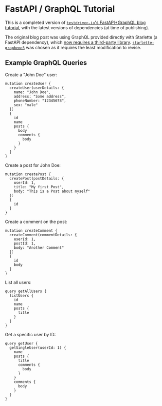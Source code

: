 # FastAPI / GraphQL Tutorial

This is a completed version of [`testdriven.io`'s FastAPI+GraphQL blog tutorial](https://testdriven.io/blog/fastapi-graphql/), with the latest versions of dependencies (at time of publishing).

The original blog post was using GraphQL provided directly with Starlette (a FastAPI dependency), which [now requires a third-party library](https://www.starlette.io/graphql/). [`starlette-graphene3`](https://github.com/ciscorn/starlette-graphene3) was chosen as it requires the least modification to revise.

## Example GraphQL Queries

Create a "John Doe" user:
```
mutation createUser {
  createUser(userDetails: {
    name: "John Doe",
    address: "Some address",
    phoneNumber: "12345678",
    sex: "male"
  })
  {
    id
    name
    posts {
      body
      comments {
        body
      }
    }
  }
}
```

Create a post for John Doe:
```
mutation createPost {
  createPost(postDetails: {
    userId: 1,
    title: "My first Post",
    body: "This is a Post about myself"
  })
  {
    id
  }
}
```

Create a comment on the post:
```
mutation createComment {
  createComment(commentDetails: {
    userId: 1,
    postId: 1,
    body: "Another Comment"
  })
  {
    id
    body
  }
}
```

List all users:
```
query getAllUsers {
  listUsers {
    id
    name
    posts {
      title
    }
  }
}
```

Get a specific user by ID:
```
query getUser {
  getSingleUser(userId: 1) {
    name
    posts {
      title
      comments {
        body
      }
    }
    comments {
      body
    }
  }
}
```
